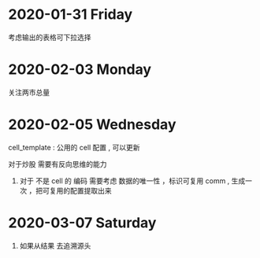# 2020-01-31  Friday 
   考虑输出的表格可下拉选择


# 2020-02-03  Monday 
关注两市总量   

# 2020-02-05  Wednesday 

cell_template :
    公用的 cell 配置 , 可以更新 


对于炒股 需要有反向思维的能力 

1. 对于 不是 cell 的 编码 需要考虑 数据的唯一性 ，标识可复用 comm , 生成一次 ，把可复用的配置提取出来 


# 2020-03-07  Saturday 

1. 如果从结果 去追溯源头